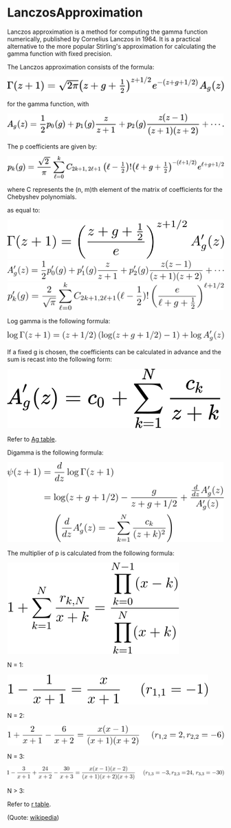 # LanczosApproximation

Lanczos approximation is a method for computing the gamma function numerically, published by Cornelius Lanczos in 1964. 
It is a practical alternative to the more popular Stirling's approximation for calculating the gamma function with fixed precision.

The Lanczos approximation consists of the formula:

![Gamma Lanczos Approximation](https://github.com/tk-yoshimura/LanczosApproximation/blob/main/figures/fig1.svg)

for the gamma function, with

![Ag term](https://github.com/tk-yoshimura/LanczosApproximation/blob/main/figures/fig2.svg)

The p coefficients are given by:

![p coef](https://github.com/tk-yoshimura/LanczosApproximation/blob/main/figures/fig8.svg)

where C represents the (n, m)th element of the matrix of coefficients for the Chebyshev polynomials.

as equal to:

![gamma2](https://github.com/tk-yoshimura/LanczosApproximation/blob/main/figures/fig9.svg)
![Ag term2](https://github.com/tk-yoshimura/LanczosApproximation/blob/main/figures/fig10.svg)
![p coef2](https://github.com/tk-yoshimura/LanczosApproximation/blob/main/figures/fig11.svg)

Log gamma is the following formula:

![loggamma](https://github.com/tk-yoshimura/LanczosApproximation/blob/main/figures/fig12.svg)

If a fixed g is chosen, the coefficients can be calculated in advance and the sum is recast into the following form:

![Ag term expand](https://github.com/tk-yoshimura/LanczosApproximation/blob/main/figures/fig3.svg)

Refer to [Ag table](https://github.com/tk-yoshimura/LanczosApproximation/blob/main/results "Ag table").

Digamma is the following formula:

![digamma](https://github.com/tk-yoshimura/LanczosApproximation/blob/main/figures/fig13.svg)

The multiplier of p is calculated from the following formula:

![c series](https://github.com/tk-yoshimura/LanczosApproximation/blob/main/figures/fig4.svg)

N = 1:

![N1](https://github.com/tk-yoshimura/LanczosApproximation/blob/main/figures/fig5.svg)

N = 2:

![N2](https://github.com/tk-yoshimura/LanczosApproximation/blob/main/figures/fig6.svg)

N = 3:

![N3](https://github.com/tk-yoshimura/LanczosApproximation/blob/main/figures/fig7.svg)

N &gt; 3:

Refer to [r table](https://github.com/tk-yoshimura/LanczosApproximation/blob/main/rtable "r table").

(Quote: [wikipedia](https://en.wikipedia.org/wiki/Lanczos_approximation "wikipedia"))
